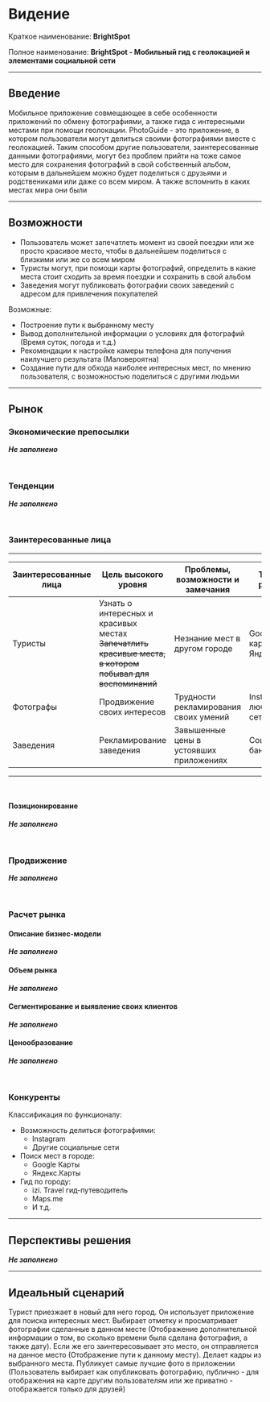# Видение

Краткое наименование: **BrightSpot**

Полное наименование: **BrightSpot - Мобильный гид с геолокацией и элементами социальной сети**

---

## Введение
Мобильное приложение совмещающее в себе особенности приложений по обмену фотографиями, а также гида с интересными местами при помощи геолокации. PhotoGuide - это приложение, в котором пользователи могут делиться своими фотографиями вместе с геолокацией. Таким способом другие пользователи, заинтересованные данными фотографиями, могут без проблем прийти на тоже самое место для сохранения фотографий в свой собственный альбом, которым в дальнейшем можно будет поделиться с друзьями и родствениками или даже со всем миром. А также вспомнить в каких местах мира они были

---

## Возможности
* Пользователь может запечатлеть момент из своей поездки или же просто красивое место, чтобы в дальнейшем поделиться с близкими или же со всем миром
* Туристы могут, при помощи карты фотографий, определить в какие места стоит сходить за время поездки и сохранить в свой альбом
* Заведения могут публиковать фотографии своих заведений с адресом для привлечения покупателей

Возможные:
- Построение пути к выбранному месту
- Вывод дополнительной информации о условиях для фотографий (Время суток, погода и т.д.)
- Рекомендации к настройке камеры телефона для получения наилучшего результата (Маловероятна)
- Создание пути для обхода наиболее интересных мест, по мнению пользователя, с возможностью поделиться с другими людьми

---

## Рынок
### Экономические препосылки
***Не заполнено*** 

</br>

### Тенденции
***Не заполнено*** 

</br>

### Заинтересованные лица

---

Заинтересованные лица | Цель высокого уровня | Проблемы, возможности и замечания | Текущие решения
--- | --- | --- | ---
Туристы | Узнать о интересных и красивых местах </br> ~~Запечатлить красивые места, в котором побывал для воспоминаний~~ | Незнание мест в другом городе | Google карты, Яндекс.Карты
Фотографы | Продвижение своих интересов | Трудности рекламирования своих умений | Instagram и любые соц сети
Заведения | Рекламирование заведения | Завышенные цены в устоявших приложениях | Соц сети, ТВ, банеры и т.д.

---
</br>

#### Позиционирование
***Не заполнено*** 

</br>

### Продвижение
***Не заполнено*** 

</br>

### Расчет рынка
#### Описание бизнес-модели
***Не заполнено*** 

#### Объем рынка
***Не заполнено*** 

#### Сегментирование и выявление своих клиентов
***Не заполнено*** 

#### Ценообразование
***Не заполнено*** 

</br>

### Конкуренты
Классификация по функционалу:
- Возможность делиться фотографиями:
    - Instagram
    - Другие социальные сети
- Поиск мест в городе:
    - Google Карты
    - Яндекс.Карты
- Гид по городу:
    - izi. Travel гид-путеводитель
    - Maps.me
    - И т.д.

---

## Перспективы решения
***Не заполнено***

---

## Идеальный сценарий
Турист приезжает в новый для него город. Он использует приложение для поиска интересных мест. Выбирает отметку и просматривает фотографии сделанные в данном месте (Отображение дополнительной информации о том, во сколько времени была сделана фотография, а также дату). Если же его заинтересовывает это место, он отправляется на данное место (Отображение пути к данному месту). Делает кадры из выбранного места. Публикует самые лучшие фото в приложении (Пользователь выбирает как опубликовать фотографию, публично - для отображения на карте другим пользователям или же приватно - отображается только для друзей)